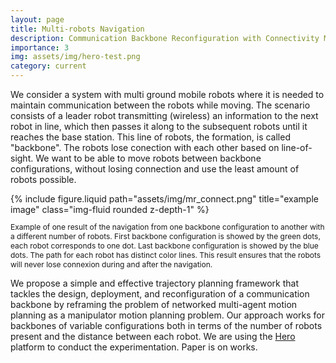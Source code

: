 ```yaml
---
layout: page
title: Multi-robots Navigation
description: Communication Backbone Reconfiguration with Connectivity Maintenance.
importance: 3
img: assets/img/hero-test.png
category: current
---
```


We consider a system with multi ground mobile robots where it is needed to maintain communication between the robots while moving. The scenario consists of a leader robot transmitting (wireless) an information to the next robot in line, which then passes it along to the subsequent robots until it reaches the base station. This line of robots, the formation, is called "backbone". The robots lose conection with each other based on line-of-sight. We want to be able to move robots between backbone configurations, without losing connection and use the least amount of robots possible.

<div class="row justify-content-sm-center">
  <div class="col-sm-8 mt-3 mt-md-0">
    {% include figure.liquid path="assets/img/mr_connect.png" title="example image" class="img-fluid rounded z-depth-1" %}
  </div>
  <p style="font-size: 12px;" class="text-center"> Example of one result of the navigation from one backbone configuration to another with a different number of robots. First backbone configuration is showed by the green dots, each robot corresponds to one dot. Last backbone configuration is showed by the blue dots. The path for each robot has distinct color lines. This result ensures that the robots will never lose connexion during and after the navigation.
</p>
</div>

We propose a simple and effective trajectory planning framework that tackles the design, deployment, and reconfiguration of a communication backbone by reframing the problem of networked multi-agent motion planning as a manipulator motion planning problem. Our approach works for backbones of variable configurations both in terms of the number of robots present and the distance between each robot. We are using the [Hero](https://verlab.github.io/hero_common/) platform to conduct the experimentation. Paper is on works.
